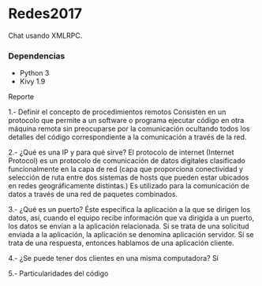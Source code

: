 # Redes2017

Chat usando XMLRPC.

### Dependencias
* Python 3
* Kivy 1.9
  
Reporte

1.- Definir el concepto de procedimientos remotos
Consisten en un protocolo que permite a un software o programa ejecutar código en otra máquina remota sin preocuparse por la comunicación ocultando todos los detalles del código correspondiente a la comunicación a través de la red.

2.- ¿Qué es una IP y para qué sirve?
El protocolo de internet (Internet Protocol) es un protocolo de comunicación de datos digitales clasificado funcionalmente en la capa de red (capa que proporciona conectividad y selección de ruta entre dos sistemas de hosts que pueden estar ubicados en redes geográficamente distintas.)
Es utilizado para la comunicación de datos a través de una red de paquetes combinados.

3.- ¿Qué es un puerto?
Éste especifica la aplicación a la que se dirigen los datos, así, cuando el equipo recibe información que va dirigida a un puerto, los datos se envían a la aplicación relacionada. Si se trata de una solicitud enviada a la aplicación, la aplicación se denomina aplicación servidor. Si se trata de una respuesta, entonces hablamos de una aplicación cliente.


4.- ¿Se puede tener dos clientes en una misma computadora?
Sí

5.- Particularidades del código
